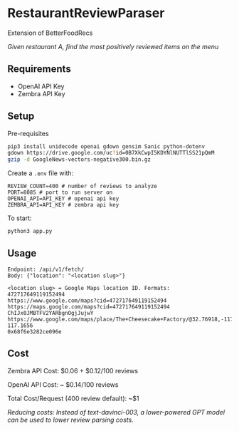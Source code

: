 # RestaurantReviewParaser

Extension of BetterFoodRecs

*Given restaurant A, find the most positively reviewed items on the menu*

## Requirements

- OpenAI API Key
- Zembra API Key

## Setup

Pre-requisites

```bash
pip3 install unidecode openai gdown gensim Sanic python-dotenv
gdown https://drive.google.com/uc?id=0B7XkCwpI5KDYNlNUTTlSS21pQmM
gzip -d GoogleNews-vectors-negative300.bin.gz
```

Create a `.env` file with:

```
REVIEW_COUNT=400 # number of reviews to analyze
PORT=8085 # port to run server on
OPENAI_API=API_KEY # openai api key
ZEMBRA_API=API_KEY # zembra api key
```

To start:

```python3 app.py```

## Usage

```Method: POST 
Endpoint: /api/v1/fetch/
Body: {"location": "<location slug>"}

<location slug> = Google Maps location ID. Formats:
472717649119152494
https://www.google.com/maps?cid=472717649119152494
https://maps.google.com/maps?cid=472717649119152494
ChIJx0JMBTFV2YARbgnOgjJujwY
https://www.google.com/maps/place/The+Cheesecake+Factory/@32.76918,-117.1677887,17z/data=!3m1!4b1!4m5!3m4!1s0x0:0x68f6e3282ce096e!8m2!3d32.76918!4d-117.1656
0x68f6e3282ce096e
```

## Cost

Zembra API Cost: $0.06 + $0.12/100 reviews

OpenAI API Cost: ~ $0.14/100 reviews

Total Cost/Request (400 review default): ~$1

*Reducing costs: Instead of text-davinci-003, a lower-powered GPT model can be used to lower review parsing costs.* 
